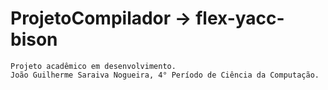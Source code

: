 # ProjetoCompilador -> flex-yacc-bison
    Projeto acadêmico em desenvolvimento.
    João Guilherme Saraiva Nogueira, 4° Período de Ciência da Computação.
